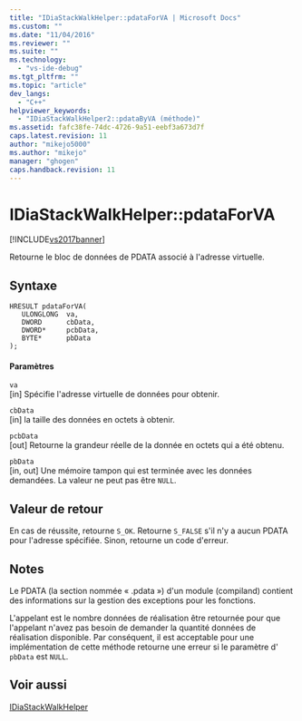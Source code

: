 ```yaml
---
title: "IDiaStackWalkHelper::pdataForVA | Microsoft Docs"
ms.custom: ""
ms.date: "11/04/2016"
ms.reviewer: ""
ms.suite: ""
ms.technology: 
  - "vs-ide-debug"
ms.tgt_pltfrm: ""
ms.topic: "article"
dev_langs: 
  - "C++"
helpviewer_keywords: 
  - "IDiaStackWalkHelper2::pdataByVA (méthode)"
ms.assetid: fafc38fe-74dc-4726-9a51-eebf3a673d7f
caps.latest.revision: 11
author: "mikejo5000"
ms.author: "mikejo"
manager: "ghogen"
caps.handback.revision: 11
---
```

# IDiaStackWalkHelper::pdataForVA
[!INCLUDE[vs2017banner](../../code-quality/includes/vs2017banner.md)]

Retourne le bloc de données de PDATA associé à l'adresse virtuelle.  
  
## Syntaxe  
  
```cpp#  
HRESULT pdataForVA(   
   ULONGLONG  va,  
   DWORD      cbData,  
   DWORD*     pcbData,  
   BYTE*      pbData  
);  
```  
  
#### Paramètres  
 `va`  
 \[in\]  Spécifie l'adresse virtuelle de données pour obtenir.  
  
 `cbData`  
 \[in\]  la taille des données en octets à obtenir.  
  
 `pcbData`  
 \[out\]  Retourne la grandeur réelle de la donnée en octets qui a été obtenu.  
  
 `pbData`  
 \[in, out\]  Une mémoire tampon qui est terminée avec les données demandées.  La valeur ne peut pas être `NULL`.  
  
## Valeur de retour  
 En cas de réussite, retourne `S_OK`.  Retourne `S_FALSE` s'il n'y a aucun PDATA pour l'adresse spécifiée.  Sinon, retourne un code d'erreur.  
  
## Notes  
 Le PDATA \(la section nommée « .pdata »\) d'un module \(compiland\) contient des informations sur la gestion des exceptions pour les fonctions.  
  
 L'appelant est le nombre données de réalisation être retournée pour que l'appelant n'avez pas besoin de demander la quantité données de réalisation disponible.  Par conséquent, il est acceptable pour une implémentation de cette méthode retourne une erreur si le paramètre d' `pbData` est `NULL`.  
  
## Voir aussi  
 [IDiaStackWalkHelper](../../debugger/debug-interface-access/idiastackwalkhelper.md)